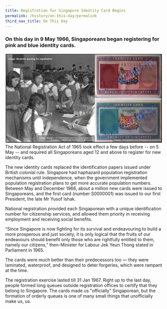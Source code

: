 ```yaml
---
title: Registration for Singapore Identity Card Begins
permalink: /history/on-this-day/permalink
third_nav_title: On This Day
---
```

### On this day in  9 May 1966, Singaporeans began registering for pink and blue identity cards. 

![Alt text for image on Isomer site](/images/onthisday_nric_reg.jpg)
The National Registration Act of 1965 took effect a few days before -- on 5 May -- and required all Singaporeans aged 12 and above to register for new identity cards.

The new identity cards replaced the identification papers issued under British colonial rule. Singapore had haphazard population registration mechanisms until independence, when the government implemented population registration plans to get more accurate population numbers. Between May and December 1966, about a million new cards were issued to Singaporeans, and the first card (number S0000001) was issued to our first President, the late Mr Yusof Ishak.

National registration provided each Singaporean with a unique identification number for citizenship services, and allowed them priority in receiving employment and receiving social benefits.

“Since Singapore is now fighting for its survival and endeavouring to build a more prosperous and just society, it is only logical that the fruits of our endeavours should benefit only those who are rightfully entitled to them, namely our citizens,” then-Minister for Labour Jek Yeun Thong stated in Parliament in 1965.

The cards were much better than their predecessors too — they were laminated, waterproof, and designed to deter forgeries, which were rampant at the time.

The registration exercise lasted till 31 Jan 1967. Right up to the last day, people formed long queues outside registration offices to certify that they belong to Singapore. The cards made us "officially" Singaporean, but the formation of orderly queues is one of many small things that unofficially make us, us.